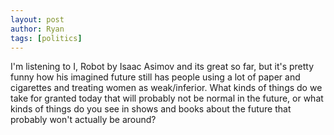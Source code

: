 ```yaml
---
layout: post
author: Ryan
tags: [politics]
---
```

I'm listening to I, Robot by Isaac Asimov and its great so far, but it's pretty funny how his imagined future still has people using a lot of paper and cigarettes and treating women as weak/inferior. What kinds of things do we take for granted today that will probably not be normal in the future, or what kinds of things do you see in shows and books about the future that probably won't actually be around?